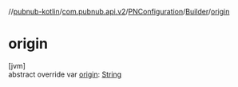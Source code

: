 //[pubnub-kotlin](../../../../index.md)/[com.pubnub.api.v2](../../index.md)/[PNConfiguration](../index.md)/[Builder](index.md)/[origin](origin.md)

# origin

[jvm]\
abstract override var [origin](origin.md): [String](https://kotlinlang.org/api/latest/jvm/stdlib/kotlin/-string/index.html)
